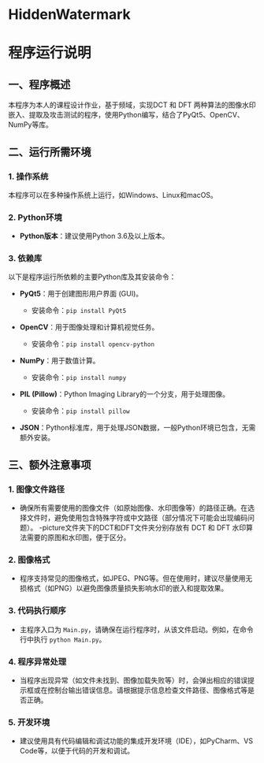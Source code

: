 # HiddenWatermark
# 程序运行说明

## 一、程序概述
本程序为本人的课程设计作业，基于频域，实现DCT 和 DFT 两种算法的图像水印嵌入、提取及攻击测试的程序，使用Python编写，结合了PyQt5、OpenCV、NumPy等库。

## 二、运行所需环境

### 1. 操作系统
本程序可以在多种操作系统上运行，如Windows、Linux和macOS。


### 2. Python环境
- **Python版本**：建议使用Python 3.6及以上版本。

### 3. 依赖库
以下是程序运行所依赖的主要Python库及其安装命令：

- **PyQt5**：用于创建图形用户界面 (GUI)。
  - 安装命令：`pip install PyQt5`

- **OpenCV**：用于图像处理和计算机视觉任务。
  - 安装命令：`pip install opencv-python`

- **NumPy**：用于数值计算。
  - 安装命令：`pip install numpy`

- **PIL (Pillow)**：Python Imaging Library的一个分支，用于处理图像。
  - 安装命令：`pip install pillow`

- **JSON**：Python标准库，用于处理JSON数据，一般Python环境已包含，无需额外安装。


## 三、额外注意事项

### 1. 图像文件路径
- 确保所有需要使用的图像文件（如原始图像、水印图像等）的路径正确。在选择文件时，避免使用包含特殊字符或中文路径（部分情况下可能会出现编码问题）。
-picture文件夹下的DCT和DFT文件夹分别存放有 DCT 和 DFT 水印算法需要的原图和水印图，便于区分。
### 2. 图像格式
- 程序支持常见的图像格式，如JPEG、PNG等。但在使用时，建议尽量使用无损格式（如PNG）以避免图像质量损失影响水印的嵌入和提取效果。

### 3. 代码执行顺序
- 主程序入口为 `Main.py`，请确保在运行程序时，从该文件启动。例如，在命令行中执行 `python Main.py`。

### 4. 程序异常处理
- 当程序出现异常（如文件未找到、图像加载失败等）时，会弹出相应的错误提示框或在控制台输出错误信息。请根据提示信息检查文件路径、图像格式等是否正确。

### 5. 开发环境
- 建议使用具有代码编辑和调试功能的集成开发环境（IDE），如PyCharm、VS Code等，以便于代码的开发和调试。
